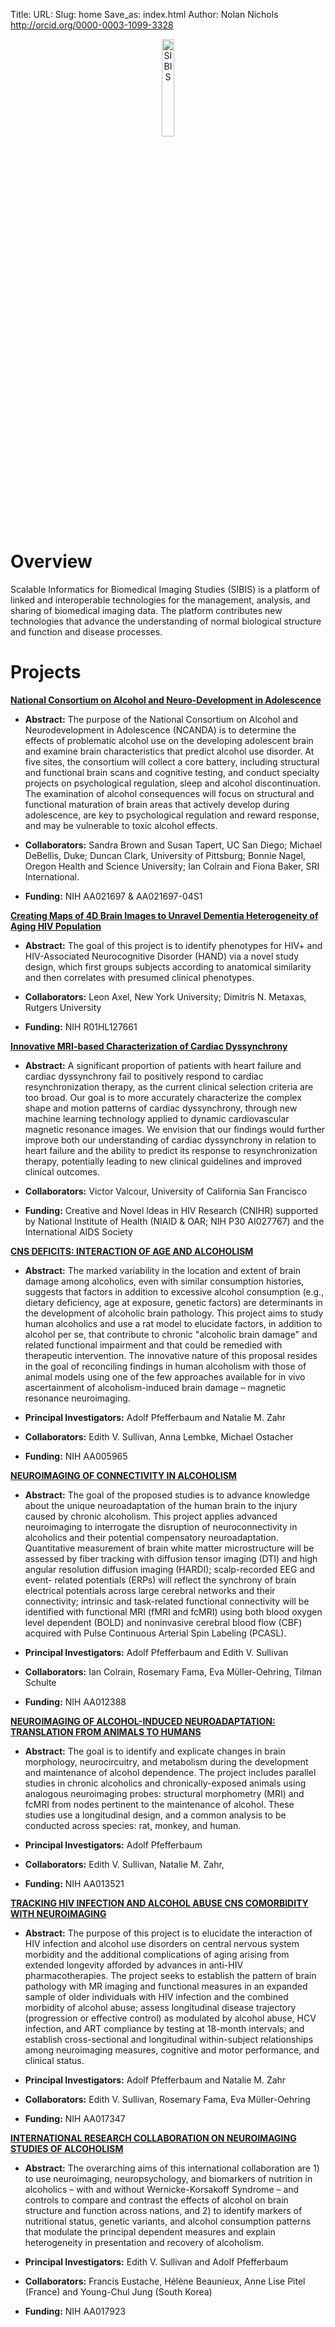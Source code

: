 Title:
URL:
Slug: home
Save_as: index.html
Author: Nolan Nichols <http://orcid.org/0000-0003-1099-3328>

<center><img src="images/logo.png" alt="SIBIS" align="middle" style="width:20%"></center>

# Overview
Scalable Informatics for Biomedical Imaging Studies (SIBIS) is a platform of linked and interoperable technologies for the management, analysis, and sharing of biomedical imaging data. The platform contributes new technologies that advance the understanding of normal biological structure and function and disease processes.

# Projects
**[National Consortium on Alcohol and Neuro-Development in Adolescence][ncanda]**

- **Abstract:** The purpose of the National Consortium on Alcohol and Neurodevelopment in Adolescence (NCANDA) is to determine the effects of problematic alcohol use on the developing adolescent brain and examine brain characteristics that predict alcohol use disorder. At five sites, the consortium will collect a core battery, including structural and functional brain scans and cognitive testing, and conduct specialty projects on psychological regulation, sleep and alcohol discontinuation. The examination of alcohol consequences will focus on structural and functional maturation of brain areas that actively develop during adolescence, are key to psychological regulation and reward response, and may be vulnerable to toxic alcohol effects.

- **Collaborators:** Sandra Brown and Susan Tapert, UC San Diego; Michael DeBellis, Duke; Duncan Clark, University of Pittsburg; Bonnie Nagel, Oregon Health and Science University; Ian Colrain and Fiona Baker, SRI International.

- **Funding:** NIH AA021697 & AA021697-04S1

**[Creating Maps of 4D Brain Images to Unravel Dementia Heterogeneity of Aging HIV Population][hiv]**

- **Abstract:** The goal of this project is to identify phenotypes for HIV+ and HIV-Associated Neurocognitive Disorder (HAND) via a novel study design, which first groups subjects according to anatomical similarity and then correlates with presumed clinical phenotypes.

- **Collaborators:** Leon Axel, New York University; Dimitris N. Metaxas, Rutgers University

- **Funding:** NIH R01HL127661

**[Innovative MRI-based Characterization of Cardiac Dyssynchrony][heart]**

- **Abstract:** A significant proportion of patients with heart failure and cardiac dyssynchrony fail to positively respond to cardiac resynchronization therapy, as the current clinical selection criteria are too broad. Our goal is to more accurately characterize the complex shape and motion patterns of cardiac dyssynchrony, through new machine learning technology applied to dynamic cardiovascular magnetic resonance images. We envision that our findings would further improve both our understanding of cardiac dyssynchrony in relation to heart failure and the ability to predict its response to resynchronization therapy, potentially leading to new clinical guidelines and improved clinical outcomes.

- **Collaborators:** Victor Valcour, University of California San Francisco

- **Funding:** Creative and Novel Ideas in HIV Research (CNIHR) supported by National Institute of Health (NIAID & OAR; NIH P30 AI027767) and the International AIDS Society

**[CNS DEFICITS: INTERACTION OF AGE AND ALCOHOLISM][cns]**

- **Abstract:** The marked variability in the location and extent of brain damage among alcoholics, even with similar consumption histories, suggests that factors in addition to excessive alcohol consumption (e.g., dietary deficiency, age at exposure, genetic factors) are determinants in the development of alcoholic brain pathology.  This project aims to study human alcoholics and use a rat model to elucidate factors, in addition to alcohol per se, that contribute to chronic "alcoholic brain damage" and related functional impairment and that could be remedied with therapeutic intervention. The innovative nature of this proposal resides in the goal of reconciling findings in human alcoholism with those of animal models using one of the few approaches available for in vivo ascertainment of alcoholism-induced brain damage – magnetic resonance neuroimaging.

- **Principal Investigators:**  Adolf Pfefferbaum and Natalie M. Zahr

- **Collaborators:** Edith V. Sullivan, Anna Lembke, Michael Ostacher

- **Funding:** NIH AA005965

**[NEUROIMAGING OF CONNECTIVITY IN ALCOHOLISM][conn]**

- **Abstract:** The goal of the proposed studies is to advance knowledge about the unique neuroadaptation of the human brain to the injury caused by chronic alcoholism. This project applies advanced neuroimaging to interrogate the disruption of neuroconnectivity in alcoholics and their potential compensatory neuroadaptation. Quantitative measurement of brain white matter microstructure will be assessed by fiber tracking with diffusion tensor imaging (DTI) and high angular resolution diffusion imaging (HARDI); scalp-recorded EEG and event- related potentials (ERPs) will reflect the synchrony of brain electrical potentials across large cerebral networks and their connectivity; intrinsic and task-related functional connectivity will be identified with functional MRI (fMRI and fcMRI) using both blood oxygen level dependent (BOLD) and noninvasive cerebral blood flow (CBF) acquired with Pulse Continuous Arterial Spin Labeling (PCASL).

- **Principal Investigators:**  Adolf Pfefferbaum and Edith V. Sullivan

- **Collaborators:** Ian Colrain, Rosemary Fama, Eva Mϋller-Oehring, Tilman Schulte

- **Funding:** NIH AA012388

**[NEUROIMAGING OF ALCOHOL-INDUCED NEUROADAPTATION: TRANSLATION FROM ANIMALS TO HUMANS][animal]**

- **Abstract:** The goal is to identify and explicate changes in brain morphology, neurocircuitry, and metabolism during the development and maintenance of alcohol dependence. The project includes parallel studies in chronic alcoholics and chronically-exposed animals using analogous neuroimaging probes: structural morphometry (MRI) and fcMRI from nodes pertinent to the maintenance of alcohol.  These studies use a longitudinal design, and a common analysis to be conducted across species: rat, monkey, and human.

- **Principal Investigators:**  Adolf Pfefferbaum

- **Collaborators:** Edith V. Sullivan, Natalie M. Zahr,

- **Funding:** NIH AA013521

**[TRACKING HIV INFECTION AND ALCOHOL ABUSE CNS COMORBIDITY WITH NEUROIMAGING][hiv]**

 - **Abstract:** The purpose of this project is to elucidate the interaction of HIV infection and alcohol use disorders on central nervous system morbidity and the additional complications of aging arising from extended longevity afforded by advances in anti-HIV pharmacotherapies. The project seeks to establish the pattern of brain pathology with MR imaging and functional measures in an expanded sample of older individuals with HIV infection and the combined morbidity of alcohol abuse; assess longitudinal disease trajectory (progression or effective control) as modulated by alcohol abuse, HCV infection, and ART compliance by testing at 18-month intervals; and establish cross-sectional and longitudinal within-subject relationships among neuroimaging measures, cognitive and motor performance, and clinical status.

- **Principal Investigators:**  Adolf Pfefferbaum and Natalie M. Zahr

- **Collaborators:** Edith V. Sullivan, Rosemary Fama, Eva Mϋller-Oehring

- **Funding:** NIH AA017347

**[INTERNATIONAL RESEARCH COLLABORATION ON NEUROIMAGING STUDIES OF ALCOHOLISM][inter]**

- **Abstract:** The overarching aims of this international collaboration are 1) to use neuroimaging, neuropsychology, and biomarkers of nutrition in alcoholics – with and without Wernicke-Korsakoff Syndrome – and controls to compare and contrast the effects of alcohol on brain structure and function across nations, and 2) to identify markers of nutritional status, genetic variants, and alcohol consumption patterns that modulate the principal dependent measures and explain heterogeneity in presentation and recovery of alcoholism.

- **Principal Investigators:**  Edith V. Sullivan and Adolf Pfefferbaum

- **Collaborators:** Francis Eustache, Hélène Beaunieux, Anne Lise Pitel (France) and Young-Chul Jung (South Korea)

- **Funding:** NIH AA017923


[ncanda]: /pages/ncanda.html
[hiv]: https://projectreporter.nih.gov/project_info_description.cfm?aid=8934163&icde=29856881
[heart]: https://projectreporter.nih.gov/project_info_description.cfm?aid=9043186&icde=29856855
[cns]: https://projectreporter.nih.gov/project_info_description.cfm?aid=9042196&icde=29447440
[conn]: https://projectreporter.nih.gov/project_info_description.cfm?aid=8797283&icde=29447440
[animal]: https://projectreporter.nih.gov/project_info_description.cfm?aid=8901717&icde=29447440
[hiv]: https://projectreporter.nih.gov/project_info_description.cfm?aid=8901838&icde=29447440
[inter]: https://projectreporter.nih.gov/project_info_description.cfm?aid=9042901&icde=29447440
